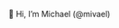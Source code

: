 👋 Hi, I’m Michael (@mivael)

<!---
mivael/mivael is a ✨ special ✨ repository because its `README.md` (this file) appears on your GitHub profile.
You can click the Preview link to take a look at your changes.
--->
